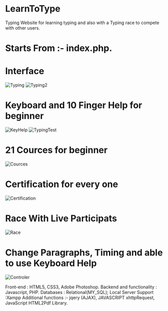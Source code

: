 # LearnToType
Typing Website for learning typing and also with a Typing race to compete with other users.
# Starts From :- index.php.
# Interface 
![Typing](https://user-images.githubusercontent.com/91584375/136183831-249294e4-d622-47ea-856c-6e982f20b5c3.PNG)
![Typing2](https://user-images.githubusercontent.com/91584375/136183951-18bd4c0f-7df1-4460-a796-b0ce6993ae6a.PNG)
# Keyboard and 10 Finger Help for beginner
![KeyHelp](https://user-images.githubusercontent.com/91584375/136184164-5d9ae473-3ad2-4856-b0da-797a9ae06598.PNG)
![TypingTest](https://user-images.githubusercontent.com/91584375/136184201-bbc04135-c190-4720-af85-55a5ab5b988f.PNG)
# 21 Cources for beginner
![Cources](https://user-images.githubusercontent.com/91584375/136184407-850bd9ed-858a-4254-b867-4970ec406527.PNG)
# Certification for every one
![Certification](https://user-images.githubusercontent.com/91584375/136184557-c78e6056-c84a-494a-b531-0a936063f0d8.PNG)

# Race With Live Participats
![Race](https://user-images.githubusercontent.com/91584375/136184471-9d6d3d25-0442-46cd-ba89-e4aaf2d96ea5.PNG)
# Change Paragraphs, Timing and able to use Keyboard Help
![Controler](https://user-images.githubusercontent.com/91584375/136184738-17bd9ebb-178d-4be9-9197-6f1264118158.PNG)

Front-end : HTML5, CSS3, Adobe Photoshop.
Backend and functionality : Javascript, PHP.
Databases : Relational(MY_SQL);
Local Server Support :Xampp
Additional functions :- jqery (AJAX), JAVASCRIPT xhttpRequest, JavaScript HTML2Pdf Library.
